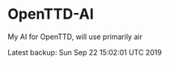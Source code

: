 # OpenTTD-AI
My AI for OpenTTD, will use primarily air

Latest backup: Sun Sep 22 15:02:01 UTC 2019
